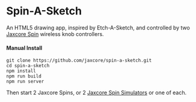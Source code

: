 # Spin-A-Sketch

An HTML5 drawing app, inspired by Etch-A-Sketch, and controlled by two [Jaxcore Spin](https://jaxcore.com/spin) wireless knob controllers.

#### Manual Install

```
git clone https://github.com/jaxcore/spin-a-sketch.git
cd spin-a-sketch
npm install
npm run build
npm run server
```

Then start 2 Jaxcore Spins, or 2 [Jaxcore Spin Simulators](https://github.com/jaxcore/jaxcore-spin-simulator) or one of each.